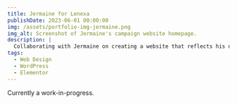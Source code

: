 ```yaml
---
title: Jermaine for Lenexa
publishDate: 2023-06-01 00:00:00
img: /assets/portfolio-img-jermaine.png
img_alt: Screenshot of Jermaine's campaign website homepage.
description: |
  Collaborating with Jermaine on creating a website that reflects his dedication to making Lenexa a better place for everyone. This site is currently a work-in-progress.
tags:
  - Web Design
  - WordPress
  - Elementor
---
```


Currently a work-in-progress.
